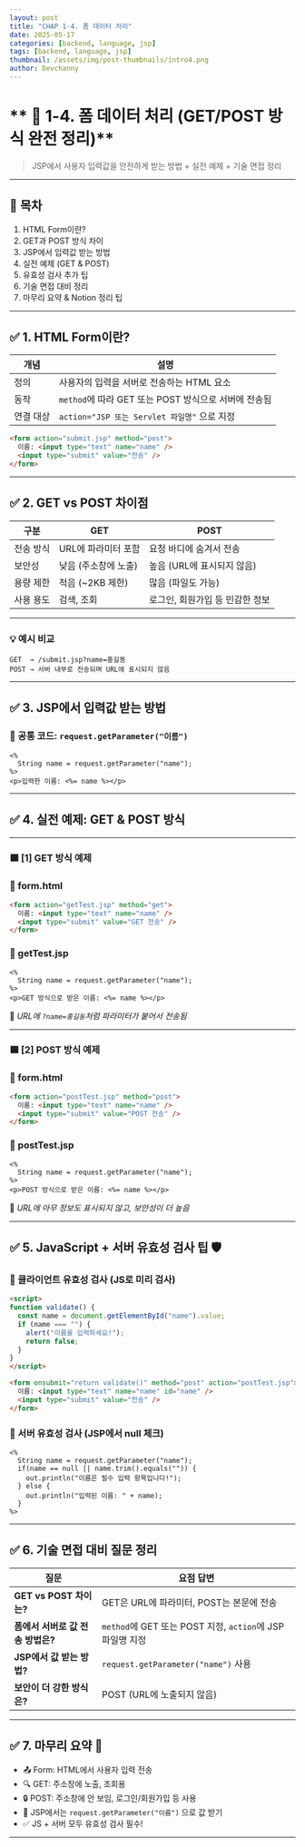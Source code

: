 ```yaml
---
layout: post
title: "CHAP 1-4. 폼 데이터 처리"
date: 2025-05-17
categories: [backend, language, jsp]
tags: [backend, language, jsp]
thumbnail: /assets/img/post-thumbnails/intro4.png
author: Devchanny
---
```



# ** 📌 1-4. 폼 데이터 처리 (GET/POST 방식 완전 정리)** 
> JSP에서 사용자 입력값을 안전하게 받는 방법 + 실전 예제 + 기술 면접 정리
> 

---

## 🧩 목차

1. HTML Form이란?
2. GET과 POST 방식 차이
3. JSP에서 입력값 받는 방법
4. 실전 예제 (GET & POST)
5. 유효성 검사 추가 팁
6. 기술 면접 대비 정리
7. 마무리 요약 & Notion 정리 팁

---

## ✅ 1. HTML Form이란?

| 개념 | 설명 |
| --- | --- |
| 정의 | 사용자의 입력을 서버로 전송하는 HTML 요소 |
| 동작 | `method`에 따라 GET 또는 POST 방식으로 서버에 전송됨 |
| 연결 대상 | `action="JSP 또는 Servlet 파일명"` 으로 지정 |

```html
<form action="submit.jsp" method="post">
  이름: <input type="text" name="name" />
  <input type="submit" value="전송" />
</form>
```

---

## ✅ 2. GET vs POST 차이점

| 구분 | GET | POST |
| --- | --- | --- |
| 전송 방식 | URL에 파라미터 포함 | 요청 바디에 숨겨서 전송 |
| 보안성 | 낮음 (주소창에 노출) | 높음 (URL에 표시되지 않음) |
| 용량 제한 | 적음 (~2KB 제한) | 많음 (파일도 가능) |
| 사용 용도 | 검색, 조회 | 로그인, 회원가입 등 민감한 정보 |

---

### 💡 예시 비교

```
GET  → /submit.jsp?name=홍길동
POST → 서버 내부로 전송되며 URL에 표시되지 않음
```

---

## ✅ 3. JSP에서 입력값 받는 방법

### 📌 공통 코드: `request.getParameter("이름")`

```
<%
  String name = request.getParameter("name");
%>
<p>입력한 이름: <%= name %></p>
```

---

## ✅ 4. 실전 예제: GET & POST 방식

---

### 🟦 [1] GET 방식 예제

### 📄 form.html

```html
<form action="getTest.jsp" method="get">
  이름: <input type="text" name="name" />
  <input type="submit" value="GET 전송" />
</form>
```

### 📄 getTest.jsp

```
<%
  String name = request.getParameter("name");
%>
<p>GET 방식으로 받은 이름: <%= name %></p>
```

🧠 *URL에 `?name=홍길동`처럼 파라미터가 붙어서 전송됨*

---

### 🟦 [2] POST 방식 예제

### 📄 form.html

```html
<form action="postTest.jsp" method="post">
  이름: <input type="text" name="name" />
  <input type="submit" value="POST 전송" />
</form>
```

### 📄 postTest.jsp

```
<%
  String name = request.getParameter("name");
%>
<p>POST 방식으로 받은 이름: <%= name %></p>
```

🧠 *URL에 아무 정보도 표시되지 않고, 보안성이 더 높음*

---

## ✅ 5. JavaScript + 서버 유효성 검사 팁 🛡️

### 🔸 클라이언트 유효성 검사 (JS로 미리 검사)

```html
<script>
function validate() {
  const name = document.getElementById("name").value;
  if (name === "") {
    alert("이름을 입력하세요!");
    return false;
  }
}
</script>

<form onsubmit="return validate()" method="post" action="postTest.jsp">
  이름: <input type="text" name="name" id="name" />
  <input type="submit" value="전송" />
</form>
```

### 🔸 서버 유효성 검사 (JSP에서 null 체크)

```
<%
  String name = request.getParameter("name");
  if(name == null || name.trim().equals("")) {
    out.println("이름은 필수 입력 항목입니다!");
  } else {
    out.println("입력된 이름: " + name);
  }
%>
```

---

## ✅ 6. 기술 면접 대비 질문 정리

| 질문 | 요점 답변 |
| --- | --- |
| **GET vs POST 차이는?** | GET은 URL에 파라미터, POST는 본문에 전송 |
| **폼에서 서버로 값 전송 방법은?** | `method`에 GET 또는 POST 지정, `action`에 JSP 파일명 지정 |
| **JSP에서 값 받는 방법?** | `request.getParameter("name")` 사용 |
| **보안이 더 강한 방식은?** | POST (URL에 노출되지 않음) |

---

## ✅ 7. 마무리 요약 🧠

- 📤 Form: HTML에서 사용자 입력 전송
- 🔍 GET: 주소창에 노출, 조회용
- 🔒 POST: 주소창에 안 보임, 로그인/회원가입 등 사용
- 🧾 JSP에서는 `request.getParameter("이름")` 으로 값 받기
- ✅ JS + 서버 모두 유효성 검사 필수!

---

